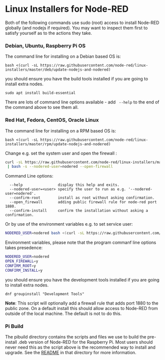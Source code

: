 # Linux Installers for Node-RED

Both of the following commands use sudo (root) access to install Node-RED globally (and nodejs if required). You may want to inspect them first to satisfy yourself as to the actions they take.

### Debian, Ubuntu, Raspberry Pi OS

The command line for installing on a Debian based OS is:

```
bash <(curl -sL https://raw.githubusercontent.com/node-red/linux-installers/master/deb/update-nodejs-and-nodered)
```

you should ensure you have the build tools installed if you are going to install extra nodes.

```
sudo apt install build-essential
```

There are lots of command line options available - add ` --help` to the end of the command above to see them all.


### Red Hat, Fedora, CentOS, Oracle Linux

The command line for installing on a RPM based OS is:

```
bash <(curl -sL https://raw.githubusercontent.com/node-red/linux-installers/master/rpm/update-nodejs-and-nodered)
```

Change e.g. set the system user and open the firewall :

```bash
curl -sL https://raw.githubusercontent.com/node-red/linux-installers/master/rpm/update-nodejs-and-nodered \
 | bash -s --nodered-user=nodered --open-firewall
```

Command Line options:
```
  --help                display this help and exits.
  --nodered-user=<user> specify the user to run as e.g. '--nodered-user=nodered'.
  --confirm-root        install as root without asking confirmation.
  --open_firewall       adding public firewall rule for node-red port 1880.
  --confirm-install     confirm the installation without asking a confirmation.

```

Or by use of the environment variables e.g. to set service user:
```bash
NODERED_USER=nodered bash <(curl -sL https://raw.githubusercontent.com/node-red/linux-installers/master/rpm/update-nodejs-and-nodered)
```

Environment variables, please note that the program commanf line options takes presedence:
```bash
NODERED_USER=nodered
OPEN_FIREWALL=y
CONFIRM_ROOT=y
CONFIRM_INSTALL=y
```

you should ensure you have the development tools installed if you are going to install extra nodes.

```
dnf groupinstall "Development Tools"
```

**Note**: This script will optionally add a firewall rule that adds port 1880 to the public zone. On a default install this should allow access to Node-RED from outside of the local machine. The default is not to do this.

### Pi Build

The pibuild directory contains the scripts and files we use to build the pre-install .deb version of Node-RED for the Raspberry Pi. Most users should never need this as the script above is the recommended way to install and upgrade. See the [README](pibuild) in that directory for more information.
